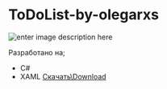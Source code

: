 ﻿# ToDoList-by-olegarxs
![enter image description here](https://lh3.googleusercontent.com/-RTjCm73Ukdg/WgcHB1qeS4I/AAAAAAAAAGw/8Yx9ecsucTUBXFe4jXrEAqhThpjrQqaAgCLcBGAs/s0/Screenshot_1.png "Главная форма")

Разработано на;
- C#
- XAML
[Скачать\Download](https://github.com/olegarxs/ToDoList-by-olegarxs/releases/tag/create)

